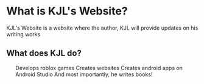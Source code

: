 <html>
  <title>Welcome to KJL's Website!</title>
  <body>
    <h1>What is KJL's Website?</h1>
    <p>KJL's Website is a website where the author, KJL will provide updates on his writing works</p>
    <h2>What does KJL do?</h2>
    <ol>
      Develops roblox games
      Creates websites
      Creates android apps on Android Studio
      And most importantly, he writes books!
    </ol>
    <a href=""
  </body>
 </html>
